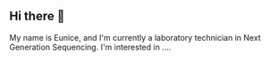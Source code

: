 ## Hi there 👋
My name is Eunice, and I'm currently a laboratory technician in Next Generation Sequencing. I'm interested in ....

<!--
**eunice-liew/eunice-liew** is a ✨ _special_ ✨ repository because its `README.md` (this file) appears on your GitHub profile.

I'm are some ideas to get you started:

- 🔭 I’m currently working on ...
- 🌱 I’m currently learning ...
- 👯 I’m looking to collaborate on ...
- 🤔 I’m looking for help with ...
- 💬 Ask me about ...
- 📫 How to reach me: ...
- 😄 Pronouns: ...
- ⚡ Fun fact: ...
-->
